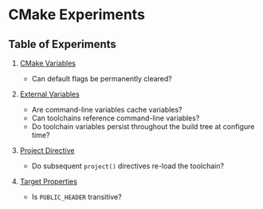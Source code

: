 # CMake Experiments

## Table of Experiments
1. [CMake Variables](experiments/cmake_variables/)
	- Can default flags be permanently cleared?

2. [External Variables](experiments/external_variables/)
	- Are command-line variables cache variables?
	- Can toolchains reference command-line variables?
	- Do toolchain variables persist throughout the build tree at configure time?

3. [Project Directive](experiments/project_directive/)
	- Do subsequent `project()` directives re-load the toolchain?

4. [Target Properties](experiments/target_properties/)
	- Is `PUBLIC_HEADER` transitive?
